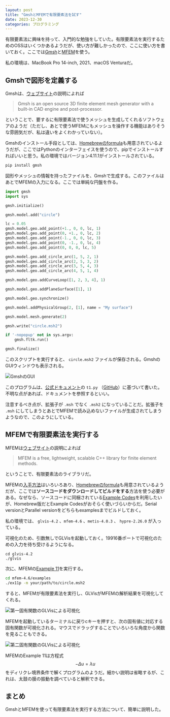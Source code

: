 ```yaml
---
layout: post
title: "GmshとMFEMで有限要素法を試す"
date: 2023-12-30
categories: プログラミング
---
```


<script src="https://cdnjs.cloudflare.com/ajax/libs/mathjax/2.7.0/MathJax.js?config=TeX-AMS-MML_HTMLorMML" type="text/javascript"></script>

有限要素法に興味を持って、入門的な勉強をしていた。有限要素法を実行するためのOSSはいくつかあるようだが、使い方が難しかったので、ここに使い方を書いておく。ここでは[Gmsh](https://gmsh.info/)と[MFEM](https://mfem.org/)を使う。

私の環境は、MacBook Pro 14-inch, 2021、macOS Venturaだ。


## Gmshで図形を定義する

Gmshは、[ウェブサイト](https://gmsh.info/)の説明によれば

> Gmsh is an open source 3D finite element mesh generator with a built-in CAD engine and post-processor.

ということで、要するに有限要素法で使うメッシュを生成してくれるソフトウェアのようだ（ただし、あとで使うMFEMにもメッシュを操作する機能はありそうな雰囲気だが、私は違いをよくわかっていない）。

Gmshのインストール手段としては、[Homebrewのformula](https://formulae.brew.sh/formula/gmsh)も用意されているようだが、ここではPythonのインターフェイスを使うので、pipでインストールすればいいと思う。私の環境ではバージョン4.11.1がインストールされている。

```bash
pip install gmsh
```

図形やメッシュの情報を持ったファイルを、Gmshで生成する。このファイルはあとでMFEMの入力になる。ここでは単純な円盤を作る。

```python
import gmsh
import sys

gmsh.initialize()

gmsh.model.add("circle")

lc = 0.05
gmsh.model.geo.add_point(+1., 0, 0, lc, 1)
gmsh.model.geo.add_point(0, +1., 0, lc, 2)
gmsh.model.geo.add_point(-1., 0, 0, lc, 3)
gmsh.model.geo.add_point(0, -1., 0, lc, 4)
gmsh.model.geo.add_point(0, 0, 0, lc, 5)

gmsh.model.geo.add_circle_arc(1, 5, 2, 1)
gmsh.model.geo.add_circle_arc(2, 5, 3, 2)
gmsh.model.geo.add_circle_arc(3, 5, 4, 3)
gmsh.model.geo.add_circle_arc(4, 5, 1, 4)

gmsh.model.geo.addCurveLoop([1, 2, 3, 4], 1)

gmsh.model.geo.addPlaneSurface([1], 1)

gmsh.model.geo.synchronize()

gmsh.model.addPhysicalGroup(2, [1], name = "My surface")

gmsh.model.mesh.generate(2)

gmsh.write("circle.msh2")

if '-nopopup' not in sys.argv:
    gmsh.fltk.run()

gmsh.finalize()
```

このスクリプトを実行すると、 `circle.msh2` ファイルが保存される。GmshのGUIウィンドウも表示される。

![GmshのGUI]({{site.baseurl}}/images/2023-12-30-fem-gmsh-mfem/gmsh.png)

このプログラムは、[公式ドキュメント](https://gmsh.info/doc/texinfo/gmsh.html)の `t1.py` （[GitHub](https://gitlab.onelab.info/gmsh/gmsh/-/blob/4608e03c213fb6d19fb9561dfe47d7261c20e872/tutorials/python/t1.py)）に基づいて書いた。不明な点があれば、ドキュメントを参照するといい。

注意するべき点が、拡張子が `.msh` でなく `.msh2` になっていることだ。拡張子を `.msh` にしてしまうとあとでMFEMで読み込めないファイルが生成されてしまうようなので、このようにしている。

## MFEMで有限要素法を実行する

MFEMは[ウェブサイト](https://mfem.org/)の説明によれば

> MFEM is a free, lightweight, scalable C++ library for finite element methods.

ということで、有限要素法のライブラリだ。

MFEMの[入手方法](https://mfem.org/building/)はいろいろあり、[Homebrewのformula](https://formulae.brew.sh/formula/mfem)も用意されているようだが、ここでは**ソースコードをダウンロードしてビルドをする**方法を使う必要がある。なぜなら、ソースコードに同梱されている[Example Codes](https://mfem.org/examples/)を利用したいが、Homebrew版だとExample Codesがおそらく使いづらいからだ。Serial versionとParallel versionをどちらもexamplesまでビルドしておく。

私の環境では、 `glvis-4.2` 、`mfem-4.6` 、`metis-4.0.3` 、 `hypre-2.26.0` が入っている。

可視化のため、引数無しでGLVisを起動しておく。19916番ポートで可視化のための入力を待ち受けるようになる。

```
cd glvis-4.2
./glvis
```

次に、MFEMの[Example 11](https://mfem.org/examples/#example-11-laplace-eigenproblem)を実行する。

```bash
cd mfem-4.6/examples
./ex11p -m your/path/to/circle.msh2
```

すると、MFEMが有限要素法を実行し、GLVisがMFEMの解析結果を可視化してくれる。

![第一固有関数のGLVisによる可視化]({{site.baseurl}}/images/2023-12-30-fem-gmsh-mfem/mfem1.png)

MFEMを起動しているターミナルに戻りcキーを押すと、次の固有値に対応する固有関数が可視化される。マウスでドラッグすることでいろいろな角度から関数を見ることもできる。

![第二固有関数のGLVisによる可視化]({{site.baseurl}}/images/2023-12-30-fem-gmsh-mfem/mfem2.png)

MFEMのExample 11は方程式 $$-\Delta u = \lambda u$$ をディリクレ境界条件で解くプログラムのようだ。細かい説明は省略するが、これは、太鼓の膜の振動を調べていると解釈できる。

## まとめ

GmshとMFEMを使って有限要素法を実行する方法について、簡単に説明した。
